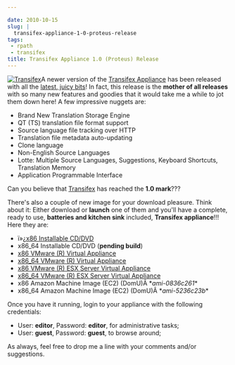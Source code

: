 ```yaml
---

date: 2010-10-15
slug: |
  transifex-appliance-1-0-proteus-release
tags:
 - rpath
 - transifex
title: Transifex Appliance 1.0 (Proteus) Release
---
```


[![Transifex](http://bit.ly/TxLogo)](http://bit.ly/Transifex)A newer
version of the [Transifex Appliance](http://bit.ly/Transifex) has been
released with all the [latest, juicy
bits](http://help.transifex.net/technical/releases/1.0.html)! In fact,
this release is the **mother of all releases** with so many new features
and goodies that it would take me a while to jot them down here! A few
impressive nuggets are:

-   Brand New Translation Storage Engine
-   QT (TS) translation file format support
-   Source language file tracking over HTTP
-   Translation file metadata auto-updating
-   Clone language
-   Non-English Source Languages
-   Lotte: Multiple Source Languages, Suggestions, Keyboard Shortcuts,
    Translation Memory
-   Application Programmable Interface

Can you believe that [Transifex](http://transifex.org) has reached the
**1.0 mark**???

There's also a couple of new image for your download pleasure. Think
about it: Either download or **launch** one of them and you'll have a
complete, ready to use, **batteries and kitchen sink** included,
**Transifex appliance**!!! Here they are:

-   ï»¿[x86 Installable
    CD/DVD](https://www.rpath.org/downloadImage?fileId=42332&amp;urlType=0)
-   x86_64 Installable CD/DVD (**pending build**)
-   [x86 VMware (R) Virtual
    Appliance](https://www.rpath.org/downloadImage?fileId=42339&amp;urlType=0)
-   [x86_64 VMware (R) Virtual
    Appliance](https://www.rpath.org/downloadImage?fileId=42340&amp;urlType=0)
-   [x86 VMware (R) ESX Server Virtual
    Appliance](https://www.rpath.org/downloadImage?fileId=42336&amp;urlType=0)
-   [x86_64 VMware (R) ESX Server Virtual
    Appliance](https://www.rpath.org/downloadImage?fileId=42342&amp;urlType=0)
-   x86 Amazon Machine Image (EC2) (DomU)Â \**ami-0836c261*\*
-   x86_64 Amazon Machine Image (EC2) (DomU)Â \**ami-5236c23b*\*

Once you have it running, login to your appliance with the following
credentials:

-   User: **editor**, Password: **editor**, for administrative tasks;
-   User: **guest**, Password: **guest**, to browse around;

As always, feel free to drop me a line with your comments and/or
suggestions.
